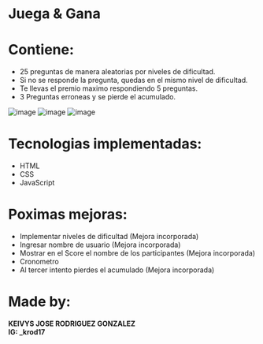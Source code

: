 # Juega & Gana

# Contiene:

- 25 preguntas de manera aleatorias por niveles de dificultad.
- Si no se responde la pregunta, quedas en el mismo nivel de dificultad.
- Te llevas el premio maximo respondiendo 5 preguntas.
- 3 Preguntas erroneas y se pierde el acumulado.

![image](https://user-images.githubusercontent.com/91706664/160150186-f143416d-888c-4fbe-9c21-7c2a05ffa02a.png)
![image](https://user-images.githubusercontent.com/91706664/160155318-f33b709f-7d2a-4373-9a36-2c2e7b8cd09e.png)
![image](https://user-images.githubusercontent.com/91706664/160155234-0c2699bc-e0e9-4598-b931-9a21a9a30ce7.png)


# Tecnologias implementadas:

* HTML
* CSS
* JavaScript

# Poximas mejoras:

* Implementar niveles de dificultad (Mejora incorporada)
* Ingresar nombre de usuario (Mejora incorporada)
* Mostrar en el Score el nombre de los participantes (Mejora incorporada)
* Cronometro
* Al tercer intento pierdes el acumulado (Mejora incorporada)



# Made by:
<b>KEIVYS JOSE RODRIGUEZ GONZALEZ<br>
IG: _krod17</b>
